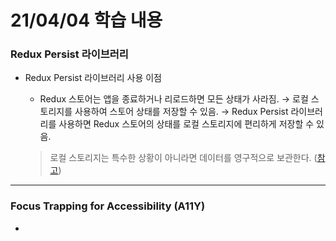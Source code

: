 # 21/04/04 학습 내용

### Redux Persist 라이브러리

- Redux Persist 라이브러리 사용 이점

  - Redux 스토어는 앱을 종료하거나 리로드하면 모든 상태가 사라짐. → 로컬 스토리지를 사용하여 스토어 상태를 저장할 수 있음. → Redux Persist 라이브러리를 사용하면 Redux 스토어의 상태를 로컬 스토리지에 편리하게 저장할 수 있음.

  > 로컬 스토리지는 특수한 상황이 아니라면 데이터를 영구적으로 보관한다. ([참고](https://m.mkexdev.net/111))

___
### Focus Trapping for Accessibility (A11Y)

- 
